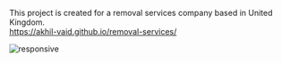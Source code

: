 This project is created for a removal services company based in United Kingdom.  
https://akhil-vaid.github.io/removal-services/



![responsive](https://github.com/akhil-vaid/removal-services/assets/161016491/5639f6b4-8110-4f26-9d5f-ff6272d02563)
